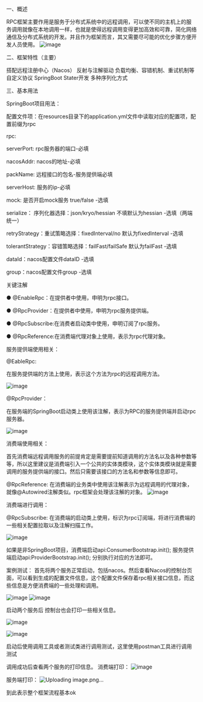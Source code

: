 一、概述

RPC框架主要作用是服务于分布式系统中的远程调用，可以使不同的主机上的服务调用就像在本地调用一样，也就是使得远程调用变得更加高效和可靠，简化网络通信及分布式系统的开发。并且作为框架而言，其又需要尽可能的优化步骤方便开发人员使用。
![image](https://github.com/user-attachments/assets/985488f6-e610-4931-94ba-40fe51971d7f)


二、框架特性（主要）

搭配远程注册中心（Nacos）
反射与注解驱动
负载均衡、容错机制、重试机制等
自定义协议
SpringBoot Stater开发
多种序列化方式

三、基本用法

SpringBoot项目用法：

配置文件项：在resources目录下的application.yml文件中读取对应的配置项，配置前缀为rpc

rpc:

  serverPort: rpc服务器的端口-必填
  
  nacosAddr: nacos的地址-必填
  
  packName: 远程接口的包名-服务提供端必填
  
  serverHost: 服务的ip-必填
  
  mock: 是否开启mock服务 true/false -选填
  
  serialize： 序列化器选择：json/kryo/hessian 不填默认为hessian -选填（两端统一）
  
  retryStrategy：重试策略选择：fixedInterval/no  默认为fixedInterval -选填
  
  tolerantStrategy：容错策略选择：failFast/failSafe 默认为failFast -选填

  dataId：nacos配置文件dataID -选填
  
  group：nacos配置文件group -选填
  


关键注解

● @EnableRpc：在提供者中使用，申明为rpc接口。

● @RpcProvider：在提供者中使用，申明为rpc服务提供端。

● @RpcSubscribe:在消费者启动类中使用，申明订阅了rpc服务。

● @RpcReference:在消费端代理对象上使用，表示为rpc代理对象。


服务提供端使用相关：

@EableRpc:

在服务提供端的方法上使用，表示这个方法为rpc的远程调用方法。

![image](https://github.com/user-attachments/assets/cc4e730b-795b-416f-bb33-9ea795a949c3)

@RpcProvider：

在服务端的SpringBoot启动类上使用该注解，表示为RPC的服务提供端并启动rpc服务器。

![image](https://github.com/user-attachments/assets/bb39fb9f-7832-4e44-8c06-71e77ef29e1a)


消费端使用相关：

首先消费端远程调用服务的前提肯定是需要提前知道调用的方法名以及各种参数等等，所以这里建议是消费端引入一个公共的实体类模块，这个实体类模块就是需要调用的服务提供端的接口。然后只需要该接口的方法名和参数等信息即可。



@RpcReference:
在消费端的业务类中使用该注解表示为远程调用的代理对象，就像@Autowired注解类似。rpc框架会处理该注解的对象。
![image](https://github.com/user-attachments/assets/4c249cdf-53cc-4d36-95f6-46e1c456cecd)


消费端进行调用：
		 

@RpcSubscribe:
在消费端的启动类上使用，标识为rpc订阅端，将进行消费端的一些相关配置拉取以及注解扫描工作。

![image](https://github.com/user-attachments/assets/59e9cd69-9c6e-460b-af9d-49a19fe18aea)

如果是非SpringBoot项目，消费端启动api:ConsumerBootstrap.init();
服务提供端启动api:ProviderBootstrap.init();
分别执行对应的方法即可。

案例测试：
首先将两个服务正常启动，包括nacos。然后查看Nacos的控制台页面，可以看到生成的配置文件信息，这个配置文件保存着rpc相关接口信息，而这些信息是方便消费端的一些处理和调用。

![image](https://github.com/user-attachments/assets/c27f9791-dbca-476b-874f-d117188754a2)
![image](https://github.com/user-attachments/assets/2761fba6-8670-4b9c-9e8c-41a91b0f335c)


启动两个服务后 控制台也会打印一些相关信息。


![image](https://github.com/user-attachments/assets/98105a97-1cf2-47c2-97c1-8dd57e466750)

![image](https://github.com/user-attachments/assets/05379dfe-b233-44da-8383-a373d737c070)


启动后使用调用工具或者测试类进行调用测试，这里使用postman工具进行调用测试

调用成功后查看两个服务的打印信息。
消费端打印：
![image](https://github.com/user-attachments/assets/2157d11e-b059-4fb7-b6d0-c6cdf7bb8b86)

服务端打印：
![Uploading image.png…]()


到此表示整个框架流程基本ok
